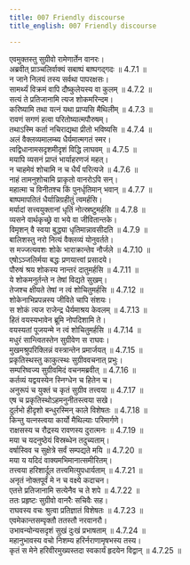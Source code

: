 ```yaml
---
title: 007 Friendly discourse
title_english: 007 Friendly discourse

---
```

<div class="audioEmbed"  caption="श्रीराम-हरिसीताराममूर्ति-घनपाठिभ्यां वचनम्" src="https://archive.org/download/Ramayana-recitation-Sriram-harisItArAmamUrti-Ghanapaati-v2/Kanda_4/Kanda_4_KSK-007-Rama_Sugreevayoho_Sahayya_Prathigna_0.mp3"></div>

  
एवमुक्तस्तु सुग्रीवो रामेणार्तेन वानरः।  
अब्रवीत् प्राञ्चलिर्वाक्यं सबाष्पं बाष्पगद्गदः ॥ 4.7.1 ॥   
न जाने निलयं तस्य सर्वथा पापरक्षसः।  
सामर्थ्यं विक्रमं वापि दौष्कुलेयस्य वा कुलम् ॥ 4.7.2 ॥   
सत्यं ते प्रतिजानामि त्यज शोकमरिन्दम।  
करिष्यामि तथा यत्नं यथा प्राप्यसि मैथिलीम् ॥ 4.7.3 ॥   
रावणं सगणं हत्वा परितोष्यात्मपौरुषम्।  
तथाऽस्मि कर्ता नचिराद्यथा प्रीतो भविष्यसि ॥ 4.7.4 ॥   
अलं वैक्लव्यमालम्ब्य धैर्यमात्मगतं स्मर।  
त्वद्विधानामसदृशमीदृशं विद्धि लाघवम् ॥ 4.7.5 ॥   
मयापि व्यसनं प्राप्तं भार्याहरणजं महत्।  
न चाहमेवं शोचामि न च धैर्यं परित्यजे ॥ 4.7.6 ॥   
नाहं तामनुशोचामि प्राकृतो वानरोऽपि सन्।  
महात्मा च विनीतश्च किं पुनर्धृतिमान् भवान् ॥ 4.7.7 ॥   
बाष्पमापतितं धैर्यान्निग्रहीतुं त्वमर्हसि।  
मर्यादां सत्त्वयुक्तानां धृतिं नोत्स्रष्टुमर्हसि ॥ 4.7.8 ॥   
व्यसने वार्थकृच्छ्रे वा भये वा जीवितान्तके।  
विमृशन् वै स्वया बुद्ध्या धृतिमान्नावसीदति ॥ 4.7.9 ॥   
बालिशस्तु नरो नित्यं वैक्लव्यं योनुवर्तते।  
स मज्जत्यवशः शोके भाराक्रान्तेव नौर्जले ॥ 4.7.10 ॥   
एषोऽञ्जलिर्मया बद्धः प्रणयात्त्वां प्रसादये।  
पौरुषं श्रय शोकस्य नान्तरं दातुमर्हसि ॥ 4.7.11 ॥   
ये शोकमनुर्तन्ते न तेषां विद्यते सुखम्।  
तेजश्च क्षीयते तेषां न त्वं शोचितुमर्हसि ॥ 4.7.12 ॥   
शोकेनाभिप्रपन्नस्य जीविते चापि संशयः।  
स शोकं त्यज राजेन्द्र धैर्यमाश्रय केवलम् ॥ 4.7.13 ॥   
हितं वयस्यभावेन ब्रूमि नोपदिशामि ते।  
वयस्यतां पूजयन्मे न त्वं शोचितुमर्हसि ॥ 4.7.14 ॥   
मधुरं सान्त्वितस्तेन सुग्रीवेण स राघवः।  
मुखमश्रुपरिक्लिन्नं वस्त्रान्तेन प्रमार्जयत् ॥ 4.7.15 ॥   
प्रकृतिस्थस्तु काकुत्स्थः सुग्रीववचनात् प्रभुः।  
सम्परिष्वज्य सुग्रीवमिदं वचनमब्रवीत् ॥ 4.7.16 ॥   
कर्तव्यं यद्वयस्येन स्निग्धेन च हितेन च।  
अनुरूपं च युक्तं च कृतं सुग्रीव तत्त्वया ॥ 4.7.17 ॥   
एष च प्रकृतिस्थोऽहमनुनीतस्त्वया सखे।  
दुर्लभो हीदृशो बन्धुरस्मिन् काले विशेषतः ॥ 4.7.18 ॥   
किन्तु यत्नस्त्वया कार्यो मैथिल्याः परिमार्गणे।  
राक्षसस्य च रौद्रस्य रावणस्य दुरात्मनः ॥ 4.7.19 ॥   
मया च यदनुष्ठेयं विस्रब्धेन तदुच्यताम्।  
वर्षास्विव च सुक्षेत्रे सर्वं सम्पद्यते मयि ॥ 4.7.20 ॥   
मया य यदिदं वाक्यमभिमानात्समीरितम्।  
तत्त्वया हरिशार्दूल तत्त्वमित्युपधार्यताम् ॥ 4.7.21 ॥   
अनृतं नोक्तपूर्वं मे न च वक्ष्ये कदाचन।  
एतत्ते प्रतिजानामि सत्येनैव च ते शपे ॥ 4.7.22 ॥   
ततः प्रहृष्टः सुग्रीवो वानरैः सचिवैः सह।  
राघवस्य वचः श्रुत्वा प्रतिज्ञातं विशेषतः ॥ 4.7.23 ॥   
एवमेकान्तसम्पृक्तौ ततस्तौ नरवानरौ।  
उभावन्योन्यसदृशं सुखं दुःखं प्रभाषताम् ॥ 4.7.24 ॥   
महानुभावस्य वचो निशम्य हरिर्नराणामृषभस्य तस्य।  
कृतं स मेने हरिवीरमुख्यस्तदा स्वकार्यं हृदयेन विद्वान् ॥ 4.7.25 ॥   